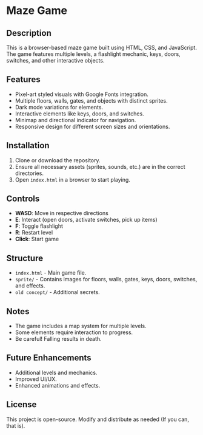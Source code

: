 # Maze Game

## Description

This is a browser-based maze game built using HTML, CSS, and JavaScript. The game features multiple levels, a flashlight mechanic, keys, doors, switches, and other interactive objects.

## Features

- Pixel-art styled visuals with Google Fonts integration.
- Multiple floors, walls, gates, and objects with distinct sprites.
- Dark mode variations for elements.
- Interactive elements like keys, doors, and switches.
- Minimap and directional indicator for navigation.
- Responsive design for different screen sizes and orientations.

## Installation

1. Clone or download the repository.
2. Ensure all necessary assets (sprites, sounds, etc.) are in the correct directories.
3. Open `index.html` in a browser to start playing.

## Controls

- **WASD**: Move in respective directions
- **E**: Interact (open doors, activate switches, pick up items)
- **F**: Toggle flashlight
- **R**: Restart level
- **Click**: Start game

## Structure

- `index.html` - Main game file.
- `sprite/` - Contains images for floors, walls, gates, keys, doors, switches, and effects.
- `old concept/` - Additional secrets.

## Notes

- The game includes a map system for multiple levels.
- Some elements require interaction to progress.
- Be careful! Falling results in death.

## Future Enhancements

- Additional levels and mechanics.
- Improved UI/UX.
- Enhanced animations and effects.

## License

This project is open-source. Modify and distribute as needed (If you can, that is).
